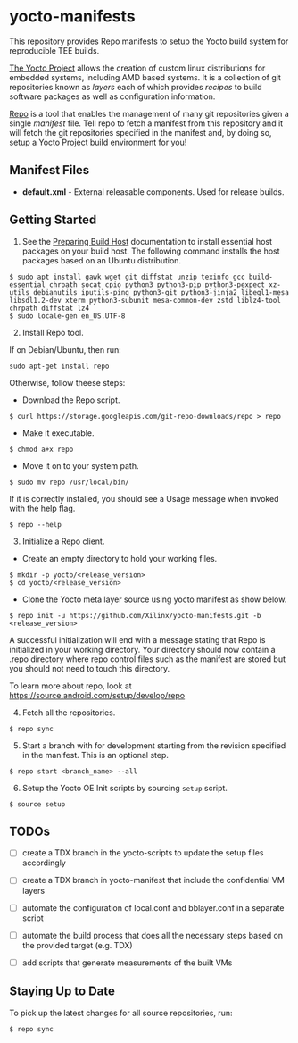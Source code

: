 # yocto-manifests
This repository provides Repo manifests to setup the Yocto build system for reproducible TEE builds.

[The Yocto Project](https://docs.yoctoproject.org/singleindex.html#) allows the creation of custom linux distributions for
embedded systems, including AMD based systems.  It is a collection of git
repositories known as *layers* each of which provides *recipes* to build
software packages as well as configuration information.

[Repo](https://gerrit.googlesource.com/git-repo/+/HEAD/README.md) is a tool that enables the management of many git repositories given a
single *manifest* file.  Tell repo to fetch a manifest from this repository and
it will fetch the git repositories specified in the manifest and, by doing so,
setup a Yocto Project build environment for you!

## Manifest Files

* **default.xml** - External releasable components. Used for release builds.

## Getting Started

1. See the [Preparing Build Host](https://docs.yoctoproject.org/singleindex.html#preparing-the-build-host)
   documentation to install essential host packages on your build host. The
   following command installs the host packages based on an Ubuntu distribution.
```
$ sudo apt install gawk wget git diffstat unzip texinfo gcc build-essential chrpath socat cpio python3 python3-pip python3-pexpect xz-utils debianutils iputils-ping python3-git python3-jinja2 libegl1-mesa libsdl1.2-dev xterm python3-subunit mesa-common-dev zstd liblz4-tool chrpath diffstat lz4
$ sudo locale-gen en_US.UTF-8
```

2.  Install Repo tool.

If on Debian/Ubuntu, then run:
```
sudo apt-get install repo
```

Otherwise, follow theese steps:    
*  Download the Repo script.
```
$ curl https://storage.googleapis.com/git-repo-downloads/repo > repo
```

* Make it executable.
```
$ chmod a+x repo
```

* Move it on to your system path.
```
$ sudo mv repo /usr/local/bin/
```

If it is correctly installed, you should see a Usage message when invoked
with the help flag.
```
$ repo --help
```
3. Initialize a Repo client.

* Create an empty directory to hold your working files.
```
$ mkdir -p yocto/<release_version>
$ cd yocto/<release_version>
```

* Clone the Yocto meta layer source using yocto manifest as show below.
```
$ repo init -u https://github.com/Xilinx/yocto-manifests.git -b <release_version>
```
A successful initialization will end with a message stating that Repo is
initialized in your working directory. Your directory should now contain a
.repo directory where repo control files such as the manifest are stored but
you should not need to touch this directory.

To learn more about repo, look at https://source.android.com/setup/develop/repo

4. Fetch all the repositories.
```
$ repo sync
```

5. Start a branch with for development starting from the revision specified in
   the manifest. This is an optional step.
```
$ repo start <branch_name> --all
```

6. Setup the Yocto OE Init scripts by sourcing `setup` script.
```
$ source setup
```
## TODOs
- [ ] create a TDX branch in the yocto-scripts to update the setup files accordingly
- [ ] create a TDX branch in yocto-manifest that include the confidential VM layers
- [ ] automate the configuration of local.conf and bblayer.conf in a separate script
- [ ] automate the build process that does all the necessary steps based on the provided target (e.g. TDX)
- [ ] add scripts that generate measurements of the built VMs


## Staying Up to Date

To pick up the latest changes for all source repositories, run:
```
$ repo sync
```
